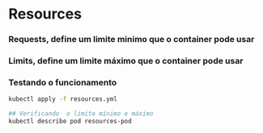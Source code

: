 # Resources

### Requests, define um limite minimo que o container pode usar

### Limits, define um limite máximo que o container pode usar

### Testando o funcionamento
```bash
kubectl apply -f resources.yml

## Verificando  o limite mínimo e máximo
kubectl describe pod resources-pod
```
